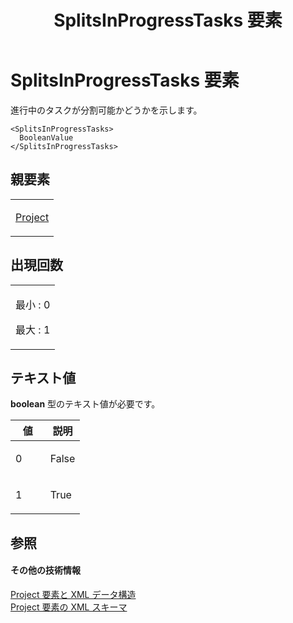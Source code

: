 ﻿---
title: SplitsInProgressTasks 要素
TOCTitle: SplitsInProgressTasks 要素
ms:assetid: 572e4880-9fdf-4809-bcb2-6bd23089ee2a
ms:mtpsurl: https://msdn.microsoft.com/ja-jp/library/Bb968513(v=office.12)
ms:contentKeyID: 16737507
ms.date: 06/30/2008
mtps_version: v=office.12
ms.translationtype: HT
---

# SplitsInProgressTasks 要素

進行中のタスクが分割可能かどうかを示します。

    <SplitsInProgressTasks>
      BooleanValue
    </SplitsInProgressTasks>

## 親要素

<table>
<colgroup>
<col style="width: 100%" />
</colgroup>
<tbody>
<tr class="odd">
<td><p><a href="project-element.md">Project</a></p></td>
</tr>
</tbody>
</table>


## 出現回数


<table>
<colgroup>
<col style="width: 100%" />
</colgroup>
<tbody>
<tr class="odd">
<td><p>最小 : 0</p>
<p>最大 : 1</p></td>
</tr>
</tbody>
</table>


## テキスト値

**boolean** 型のテキスト値が必要です。

<table>
<colgroup>
<col style="width: 50%" />
<col style="width: 50%" />
</colgroup>
<thead>
<tr class="header">
<th>値</th>
<th>説明</th>
</tr>
</thead>
<tbody>
<tr class="odd">
<td><p>0</p></td>
<td><p>False</p></td>
</tr>
<tr class="even">
<td><p>1</p></td>
<td><p>True</p></td>
</tr>
</tbody>
</table>


## 参照

#### その他の技術情報

[Project 要素と XML データ構造](project-elements-and-xml-structure.md)  
[Project 要素の XML スキーマ](xml-schema-for-the-project-element.md)


